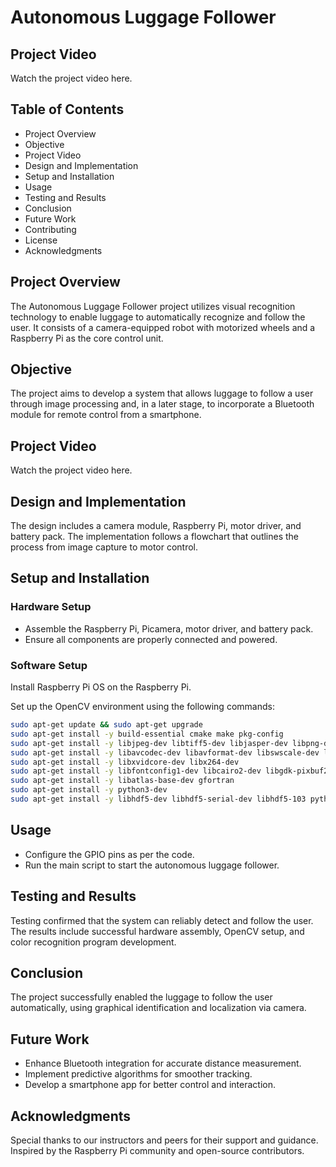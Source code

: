 # Autonomous Luggage Follower

## Project Video

Watch the project video here.

## Table of Contents
- Project Overview
- Objective
- Project Video
- Design and Implementation
- Setup and Installation
- Usage
- Testing and Results
- Conclusion
- Future Work
- Contributing
- License
- Acknowledgments

## Project Overview
The Autonomous Luggage Follower project utilizes visual recognition technology to enable luggage to automatically recognize and follow the user. It consists of a camera-equipped robot with motorized wheels and a Raspberry Pi as the core control unit.

## Objective
The project aims to develop a system that allows luggage to follow a user through image processing and, in a later stage, to incorporate a Bluetooth module for remote control from a smartphone.

## Project Video
Watch the project video here.

## Design and Implementation
The design includes a camera module, Raspberry Pi, motor driver, and battery pack. The implementation follows a flowchart that outlines the process from image capture to motor control.

## Setup and Installation

### Hardware Setup
- Assemble the Raspberry Pi, Picamera, motor driver, and battery pack.
- Ensure all components are properly connected and powered.

### Software Setup
Install Raspberry Pi OS on the Raspberry Pi.

Set up the OpenCV environment using the following commands:

```bash
sudo apt-get update && sudo apt-get upgrade
sudo apt-get install -y build-essential cmake make pkg-config
sudo apt-get install -y libjpeg-dev libtiff5-dev libjasper-dev libpng-dev
sudo apt-get install -y libavcodec-dev libavformat-dev libswscale-dev libv4l-dev
sudo apt-get install -y libxvidcore-dev libx264-dev
sudo apt-get install -y libfontconfig1-dev libcairo2-dev libgdk-pixbuf2.0-dev libpango1.0-dev libgtk2.0-dev libgtk-3-dev
sudo apt-get install -y libatlas-base-dev gfortran
sudo apt-get install -y python3-dev
sudo apt-get install -y libhdf5-dev libhdf5-serial-dev libhdf5-103 python3-pyqt5
```

## Usage
- Configure the GPIO pins as per the code.
- Run the main script to start the autonomous luggage follower.

## Testing and Results
Testing confirmed that the system can reliably detect and follow the user. The results include successful hardware assembly, OpenCV setup, and color recognition program development.

## Conclusion
The project successfully enabled the luggage to follow the user automatically, using graphical identification and localization via camera.

## Future Work
- Enhance Bluetooth integration for accurate distance measurement.
- Implement predictive algorithms for smoother tracking.
- Develop a smartphone app for better control and interaction.

## Acknowledgments
Special thanks to our instructors and peers for their support and guidance. Inspired by the Raspberry Pi community and open-source contributors.
